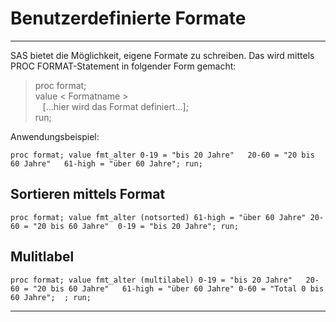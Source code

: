 Benutzerdefinierte Formate
==============================

* * *

SAS bietet die Möglichkeit, eigene Formate zu schreiben. Das wird mittels PROC FORMAT-Statement in folgender Form gemacht:  

> proc format;  
> value < Formatname >  
>    \[...hier wird das Format definiert...\];  
> run;


Anwendungsbeispiel:

`proc format;
value fmt_alter
	0-19 = "bis 20 Jahre"  
	20-60 = "20 bis 60 Jahre"  
	61-high = "über 60 Jahre";
run;`

Sortieren mittels Format
-------------------

`proc format;
value fmt_alter (notsorted)
	61-high = "über 60 Jahre"
	20-60 = "20 bis 60 Jahre" 
	0-19 = "bis 20 Jahre";
run;`





Mulitlabel
-------------------

`proc format;
value fmt_alter (multilabel)
	0-19 = "bis 20 Jahre"  
	20-60 = "20 bis 60 Jahre"  
	61-high = "über 60 Jahre"
	0-60 = "Total 0 bis 60 Jahre";  ;
run;`




* * *